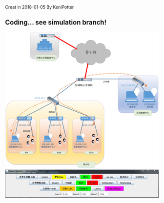 Creat in 2018-01-05
By KeniPotter

## Coding... see simulation branch!

![img](https://github.com/kenibote/CdnPlatform/blob/master/wiki/simulation.jpg)
![img](https://github.com/kenibote/CdnPlatform/blob/master/wiki/UI.png)
